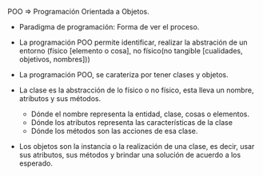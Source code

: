 POO => Programación Orientada a Objetos. 

- Paradigma de programación: Forma de ver el proceso.

* La programación POO permite identificar, realizar la abstración de un entorno (físico [elemento o cosa], no físico(no tangible [cualidades, objetivos, nombres]))

* La programación POO, se carateriza por tener clases y objetos. 
  
- La clase es la abstracción de lo físico o no físico, esta lleva un nombre, atributos y sus métodos. 
    * Dónde el nombre representa la entidad, clase, cosas o elementos. 
    * Dónde los atributos representa las características de la clase
    * Dónde los métodos son las acciones de esa clase.

- Los objetos son la instancia o la realización de una clase, es decir, usar sus atributos, sus métodos y brindar una solución de acuerdo a los esperado.
